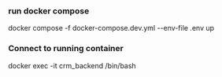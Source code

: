 ### run docker compose

docker compose -f docker-compose.dev.yml --env-file .env up

### Connect to running container

docker exec -it crm_backend /bin/bash
